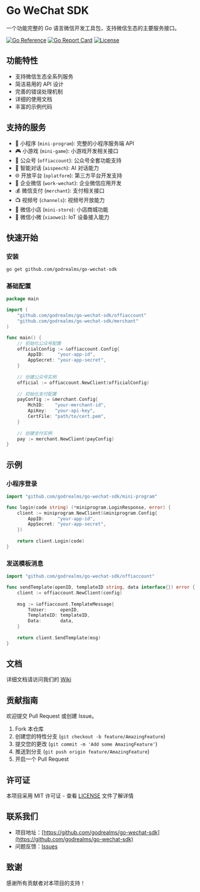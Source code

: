 # Go WeChat SDK

一个功能完整的 Go 语言微信开发工具包，支持微信生态的主要服务接口。

[![Go Reference](https://pkg.go.dev/badge/github.com/godrealms/go-wechat-sdk.svg)](https://pkg.go.dev/github.com/godrealms/go-wechat-sdk)
[![Go Report Card](https://goreportcard.com/badge/github.com/godrealms/go-wechat-sdk)](https://goreportcard.com/report/github.com/godrealms/go-wechat-sdk)
[![License](https://img.shields.io/github/license/godrealms/go-wechat-sdk)](LICENSE)

## 功能特性

- 支持微信生态全系列服务
- 简洁易用的 API 设计
- 完善的错误处理机制
- 详细的使用文档
- 丰富的示例代码

## 支持的服务

- 📱 小程序 (`mini-program`): 完整的小程序服务端 API
- 🎮 小游戏 (`mini-game`): 小游戏开发相关接口
- 📢 公众号 (`offiaccount`): 公众号全套功能支持
- 🤖 智能对话 (`aispeech`): AI 对话能力
- 🌐 开放平台 (`oplatform`): 第三方平台开发支持
- 💼 企业微信 (`work-wechat`): 企业微信应用开发
- 💰 微信支付 (`merchant`): 支付相关接口
- 📺 视频号 (`channels`): 视频号开放能力
- 🏪 微信小店 (`mini-store`): 小店商城功能
- 🤖 微信小微 (`xiaowei`): IoT 设备接入能力

## 快速开始

### 安装

```bash
go get github.com/godrealms/go-wechat-sdk
```

### 基础配置

```go
package main

import (
    "github.com/godrealms/go-wechat-sdk/offiaccount"
    "github.com/godrealms/go-wechat-sdk/merchant"
)

func main() {
    // 初始化公众号配置
    officialConfig := &offiaccount.Config{
        AppID:     "your-app-id",
        AppSecret: "your-app-secret",
    }
    
    // 创建公众号实例
    official := offiaccount.NewClient(officialConfig)
    
    // 初始化支付配置
    payConfig := &merchant.Config{
        MchID:    "your-merchant-id",
        ApiKey:   "your-api-key",
        CertFile: "path/to/cert.pem",
    }
    
    // 创建支付实例
    pay := merchant.NewClient(payConfig)
}
```

## 示例

### 小程序登录

```go
import "github.com/godrealms/go-wechat-sdk/mini-program"

func login(code string) (*miniprogram.LoginResponse, error) {
    client := miniprogram.NewClient(&miniprogram.Config{
        AppID:     "your-app-id",
        AppSecret: "your-app-secret",
    })
    
    return client.Login(code)
}
```

### 发送模板消息

```go
import "github.com/godrealms/go-wechat-sdk/offiaccount"

func sendTemplate(openID, templateID string, data interface{}) error {
    client := offiaccount.NewClient(config)
    
    msg := &offiaccount.TemplateMessage{
        ToUser:     openID,
        TemplateID: templateID,
        Data:       data,
    }
    
    return client.SendTemplate(msg)
}
```

## 文档

详细文档请访问我们的 [Wiki](https://github.com/godrealms/go-wechat-sdk/wiki)

## 贡献指南

欢迎提交 Pull Request 或创建 Issue。

1. Fork 本仓库
2. 创建您的特性分支 (`git checkout -b feature/AmazingFeature`)
3. 提交您的更改 (`git commit -m 'Add some AmazingFeature'`)
4. 推送到分支 (`git push origin feature/AmazingFeature`)
5. 开启一个 Pull Request

## 许可证

本项目采用 MIT 许可证 - 查看 [LICENSE](LICENSE) 文件了解详情

## 联系我们

- 项目地址：[https://github.com/godrealms/go-wechat-sdk](https://github.com/godrealms/go-wechat-sdk)
- 问题反馈：[Issues](https://github.com/godrealms/go-wechat-sdk/issues)

## 致谢

感谢所有贡献者对本项目的支持！
